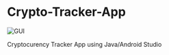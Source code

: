 # Crypto-Tracker-App

![GUI](https://github.com/SuchirPabbati/Cryptocurrency/blob/master/imagez/iamgewithoutgraph.png)

Cryptocurency  Tracker App using Java/Android Studio 
